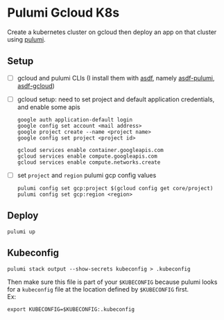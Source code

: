 # Pulumi Gcloud K8s
Create a kubernetes cluster on gcloud then deploy an app on that cluster using [pulumi](https://www.pulumi.com/).

## Setup
- [ ] gcloud and pulumi CLIs (I install them with [asdf](https://asdf-vm.com/), namely [asdf-pulumi](https://github.com/canha/asdf-pulumi), [asdf-gcloud](https://github.com/jthegedus/asdf-gcloud))
- [ ] gcloud setup: need to set project and default application credentials, and enable some apis
    ```shell
    google auth application-default login
    google config set account <mail address>
    google project create --name <project name>
    google config set project <project id>
    
    gcloud services enable container.googleapis.com
    gcloud services enable compute.googleapis.com
    gcloud services enable compute.networks.create
    ```

- [ ] set `project` and `region` pulumi gcp config values
    ```shell
    pulumi config set gcp:project $(gcloud config get core/project)
    pulumi config set gcp:region <region>
    ```

## Deploy
```shell
pulumi up
```

## Kubeconfig
```shell
pulumi stack output --show-secrets kubeconfig > .kubeconfig
```

Then make sure this file is part of your `$KUBECONFIG` because pulumi looks for a `kubeconfig` file at the location defined by `$KUBECONFIG` first.  
Ex: 
```
export KUBECONFIG=$KUBECONFIG:.kubeconfig
```